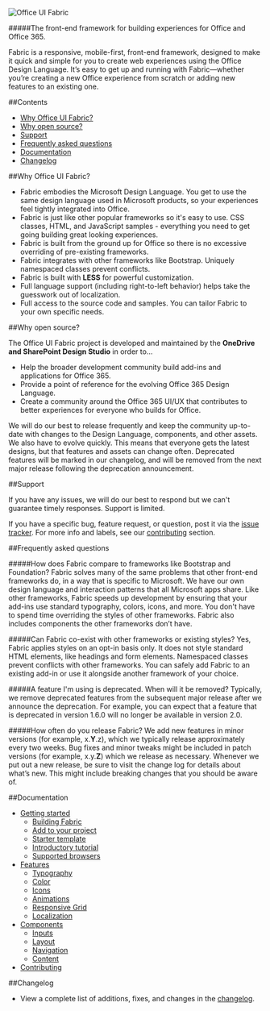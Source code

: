 ![Office UI Fabric](http://odux.azurewebsites.net/github/img/OfficeUIFabricLogoBluePadSm-01.png)

#####The front-end framework for building experiences for Office and Office 365.

Fabric is a responsive, mobile-first, front-end framework, designed to make it quick and simple for you to create web experiences using the Office Design Language. It’s easy to get up and running with Fabric—whether you’re creating a new Office experience from scratch or adding new features to an existing one.

##Contents

- [Why Office UI Fabric?](#why-office-ui-fabric)
- [Why open source?](#why-open-source)
- [Support](#support)
- [Frequently asked questions](#frequently-asked-questions)
- [Documentation](#documentation)
- [Changelog](#changelog)


##Why Office UI Fabric?
- Fabric embodies the Microsoft Design Language. You get to use the same design language used in Microsoft products, so your experiences feel tightly integrated into Office.  
- Fabric is just like other popular frameworks so it's easy to use. CSS classes, HTML, and JavaScript samples - everything you need to get going building great looking experiences.
- Fabric is built from the ground up for Office so there is no excessive overriding of pre-existing frameworks.
- Fabric integrates with other frameworks like Bootstrap. Uniquely namespaced classes prevent conflicts.
- Fabric is built with **LESS** for powerful customization.
- Full language support (including right-to-left behavior) helps take the guesswork out of localization.
- Full access to the source code and samples. You can tailor Fabric to your own specific needs. 

##Why open source?

The Office UI Fabric project is developed and maintained by the **OneDrive and SharePoint Design Studio** in order to...
- Help the broader development community build add-ins and applications for Office 365.
- Provide a point of reference for the evolving Office 365 Design Language.
- Create a community around the Office 365 UI/UX that contributes to better experiences for everyone who builds for Office.

We will do our best to release frequently and keep the community up-to-date with changes to the Design Language, components, and other assets. We also have to evolve quickly. This means that everyone gets the latest designs, but that features and assets can change often. Deprecated features will be marked in our changelog, and will be removed from the next major release following the deprecation announcement.

##Support

If you have any issues, we will do our best to respond but we can't guarantee timely responses. Support is limited.

If you have a specific bug, feature request, or question, post it via the [issue tracker](https://github.com/OfficeDev/Office-UI-Fabric/issues). For more info and labels, see our [contributing](https://github.com/OfficeDev/Office-UI-Fabric/blob/master/ghdocs/CONTRIBUTING.md) section.

##Frequently asked questions

#####How does Fabric compare to frameworks like Bootstrap and Foundation?
Fabric solves many of the same problems that other front-end frameworks do, in a way that is specific to Microsoft. We have our own design language and interaction patterns that all Microsoft apps share. Like other frameworks, Fabric speeds up development by ensuring that your add-ins use standard typography, colors, icons, and more. You don't have to spend time overriding the styles of other frameworks. Fabric also includes components the other frameworks don’t have.

#####Can Fabric co-exist with other frameworks or existing styles?
Yes, Fabric applies styles on an opt-in basis only. It does not style standard HTML elements, like headings and form elements. Namespaced classes prevent conflicts with other frameworks. You can safely add Fabric to an existing add-in or use it alongside another framework of your choice.

#####A feature I'm using is deprecated. When will it be removed?
Typically, we remove deprecated features from the subsequent major release after we announce the deprecation. For example, you can expect that a feature that is deprecated in version 1.6.0 will no longer be available in version 2.0.

#####How often do you release Fabric?
We add new features in minor versions (for example, x.**Y**.z), which we typically release approximately every two weeks. Bug fixes and minor tweaks might be included in patch versions (for example, x.y.**Z**) which we release as necessary. Whenever we put out a new release, be sure to visit the change log for details about what’s new. This might include breaking changes that you should be aware of.

##Documentation

- [Getting started](https://github.com/OfficeDev/Office-UI-Fabric/blob/master/ghdocs/GETTINGSTARTED.md)
	- [Building Fabric](https://github.com/OfficeDev/Office-UI-Fabric/blob/master/ghdocs/GETTINGSTARTED.md#building-fabric)
	- [Add to your project](https://github.com/OfficeDev/Office-UI-Fabric/blob/master/ghdocs/GETTINGSTARTED.md#add-to-your-project)
	- [Starter template](https://github.com/OfficeDev/Office-UI-Fabric/blob/master/ghdocs/GETTINGSTARTED.md#starter-template)
	- [Introductory tutorial](https://github.com/OfficeDev/Office-UI-Fabric/blob/master/ghdocs/GETTINGSTARTED.md#starter-template#introductory-tutorial)
	- [Supported browsers](https://github.com/OfficeDev/Office-UI-Fabric/blob/master/ghdocs/GETTINGSTARTED.md#supported-browsers)
- [Features](https://github.com/OfficeDev/Office-UI-Fabric/blob/master/ghdocs/FEATURES.md)
	- [Typography](https://github.com/OfficeDev/Office-UI-Fabric/blob/master/ghdocs/FEATURES.md#typography)
	- [Color](https://github.com/OfficeDev/Office-UI-Fabric/blob/master/ghdocs/FEATURES.md#color)
	- [Icons](https://github.com/OfficeDev/Office-UI-Fabric/blob/master/ghdocs/FEATURES.md#icons)
	- [Animations](https://github.com/OfficeDev/Office-UI-Fabric/blob/master/ghdocs/FEATURES.md#animations)
	- [Responsive Grid](https://github.com/OfficeDev/Office-UI-Fabric/blob/master/ghdocs/FEATURES.md#responsive-grid)
	- [Localization](https://github.com/OfficeDev/Office-UI-Fabric/blob/master/ghdocs/FEATURES.md#localization)
- [Components](https://github.com/OfficeDev/Office-UI-Fabric/blob/master/ghdocs/COMPONENTS.md)
	- [Inputs](https://github.com/OfficeDev/Office-UI-Fabric/blob/master/ghdocs/COMPONENTS.md#inputs)
	- [Layout](https://github.com/OfficeDev/Office-UI-Fabric/blob/master/ghdocs/COMPONENTS.md#layout)
	- [Navigation](https://github.com/OfficeDev/Office-UI-Fabric/blob/master/ghdocs/COMPONENTS.md#navigation)
	- [Content](https://github.com/OfficeDev/Office-UI-Fabric/blob/master/ghdocs/COMPONENTS.md#content)
- [Contributing](https://github.com/OfficeDev/Office-UI-Fabric/blob/master/ghdocs/CONTRIBUTING.md)

##Changelog
- View a complete list of additions, fixes, and changes in the [changelog](https://github.com/OfficeDev/Office-UI-Fabric/blob/master/CHANGELOG.md).
